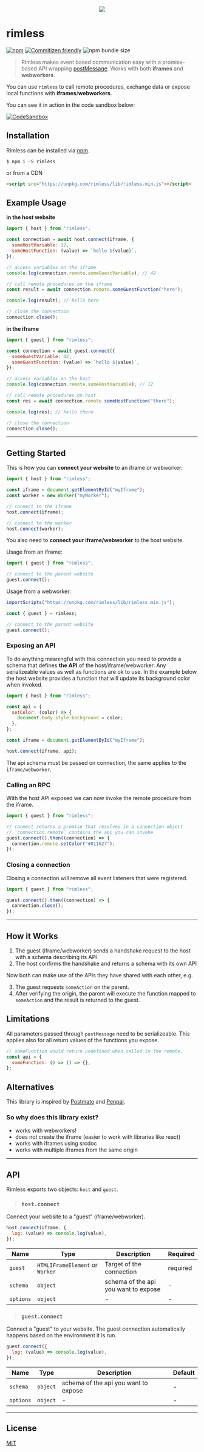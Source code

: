 [npm-url]: https://www.npmjs.com/package/rimless
[npm-image]: https://badge.fury.io/js/rimless.svg
[commitizen-url]: http://commitizen.github.io/cz-cli/
[commitizen-image]: https://img.shields.io/badge/commitizen-friendly-brightgreen.svg
[license-url]: https://github.com/au-re/rimless/LICENSE

<p align="center">
  <img src="https://raw.githubusercontent.com/au-re/rimless/master/assets/icon.png"/>
</p>

# rimless

[![npm][npm-image]][npm-url]
[![Commitizen friendly][commitizen-image]][commitizen-url]
![npm bundle size](https://img.shields.io/bundlephobia/minzip/rimless)

> Rimless makes event based communication easy with a promise-based API wrapping [postMessage](https://developer.mozilla.org/en-US/docs/Web/API/Window/postMessage). Works with both **iframes** and **webworkers**.

You can use `rimless` to call remote procedures, exchange data or expose local functions with **iframes**/**webworkers**.

You can see it in action in the code sandbox below:

<a href="https://codesandbox.io/p/sandbox/3qrqfl">

![CodeSandbox](https://img.shields.io/badge/Codesandbox-040404?style=for-the-badge&logo=codesandbox&logoColor=DBDBDB)

</a>

## Installation

Rimless can be installed via [npm](https://www.npmjs.com/package/rimless).

```
$ npm i -S rimless
```

or from a CDN

```html
<script src="https://unpkg.com/rimless/lib/rimless.min.js"></script>
```

## Example Usage

**in the host website**

```js
import { host } from "rimless";

const connection = await host.connect(iframe, {
  someHostVariable: 12,
  someHostFunction: (value) => `hello ${value}`,
});

// access variables on the iframe
console.log(connection.remote.someGuestVariable); // 42

// call remote procedures on the iframe
const result = await connection.remote.someGuestFunction("here");

console.log(result); // hello here

// close the connection
connection.close();
```

**in the iframe**

```js
import { guest } from "rimless";

const connection = await guest.connect({
  someGuestVariable: 42,
  someGuestFunction: (value) => `hello ${value}`,
});

// access variables on the host
console.log(connection.remote.someHostVariable); // 12

// call remote procedures on host
const res = await connection.remote.someHostFunction("there");

console.log(res); // hello there

// close the connection
connection.close();
```

---

## Getting Started

This is how you can **connect your website** to an iframe or webworker:

```js
import { host } from "rimless";

const iframe = document.getElementById("myIframe");
const worker = new Worker("myWorker");

// connect to the iframe
host.connect(iframe);

// connect to the worker
host.connect(worker);
```

You also need to **connect your iframe/webworker** to the host website.

Usage from an iframe:

```js
import { guest } from "rimless";

// connect to the parent website
guest.connect();
```

Usage from a webworker:

```js
importScripts("https://unpkg.com/rimless/lib/rimless.min.js");

const { guest } = rimless;

// connect to the parent website
guest.connect();
```

### Exposing an API

To do anything meaningful with this connection you need to provide a schema that defines **the API** of the host/iframe/webworker. Any serializeable values as well as functions are ok to use. In the example below the host website provides a function that will update its background color when invoked.

```js
import { host } from "rimless";

const api = {
  setColor: (color) => {
    document.body.style.background = color;
  },
};

const iframe = document.getElementById("myIframe");

host.connect(iframe, api);
```

The api schema must be passed on connection, the same applies to the `iframe/webworker`.

### Calling an RPC

With the host API exposed we can now invoke the remote procedure from the iframe.

```js
import { guest } from "rimless";

// connect returns a promise that resolves in a connection object
// `connection.remote` contains the api you can invoke
guest.connect().then((connection) => {
  connection.remote.setColor("#011627");
});
```

### Closing a connection

Closing a connection will remove all event listeners that were registered.

```js
import { guest } from "rimless";

guest.connect().then((connection) => {
  connection.close();
});
```

---

## How it Works

1. The guest (iframe/webworker) sends a handshake request to the host with a schema describing its API
2. The host confirms the handshake and returns a schema with its own API

Now both can make use of the APIs they have shared with each other, e.g.

3. The guest requests `someAction` on the parent.
4. After verifying the origin, the parent will execute the function mapped to `someAction` and the result is returned to the guest.

## Limitations

All parameters passed through `postMessage` need to be serializeable. This applies also for all return values of the functions you expose.

```js
// someFunction would return undefined when called in the remote.
const api = {
  someFunction: () => () => {},
};
```

## Alternatives

This library is inspired by [Postmate](https://www.npmjs.com/package/postmate) and [Penpal](https://www.npmjs.com/package/penpal).

### So why does this library exist?

- works with webworkers!
- does not create the iframe (easier to work with libraries like react)
- works with iframes using srcdoc
- works with multiple iframes from the same origin

---

## API

Rimless exports two objects: `host` and `guest`.

> ### `host.connect`

Connect your website to a "guest" (iframe/webworker).

```js
host.connect(iframe, {
  log: (value) => console.log(value),
});
```

| Name      | Type                            | Description                          | Required |
| --------- | ------------------------------- | ------------------------------------ | -------- |
| `guest`   | `HTMLIFrameElement` or `Worker` | Target of the connection             | required |
| `schema`  | `object`                        | schema of the api you want to expose | -        |
| `options` | `object`                        | -                                    | -        |

> ### `guest.connect`

Connect a "guest" to your website. The guest connection automatically happens based on the environment it is run.

```js
guest.connect({
  log: (value) => console.log(value),
});
```

| Name      | Type     | Description                          | Default |
| --------- | -------- | ------------------------------------ | ------- |
| `schema`  | `object` | schema of the api you want to expose | -       |
| `options` | `object` | -                                    | -       |

---

## License

[MIT](license-url)
